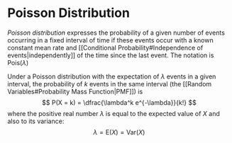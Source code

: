 # Poisson Distribution
*Poisson distribution* expresses the probability of a given number of events occurring in a fixed interval of time if these events occur with a known constant mean rate and [[Conditional Probability#Independence of events|independently]] of the time since the last event. The notation is $\mathrm{Pois}(\lambda)$

Under a Poisson distribution with the expectation of $\lambda$ events in a given interval, the probability of $k$ events in the same interval (the [[Random Variables#Probability Mass Function|PMF]]) is
$$
P(X = k) = \dfrac{\lambda^k e^{-\lambda}}{k!}
$$
where the positive real number $\lambda$ is equal to the expected value of $X$ and also to its variance:
$$
\lambda = \mathrm{E}(X) = \mathrm{Var}(X)
$$
